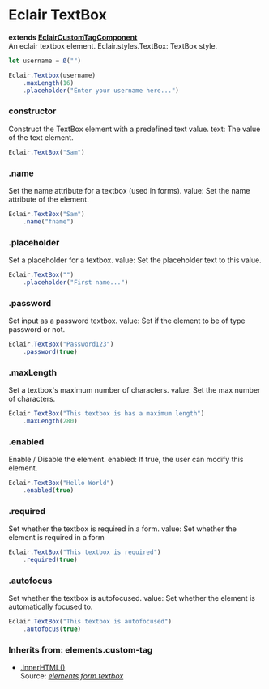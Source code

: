 # Eclair TextBox
__extends [EclairCustomTagComponent](https://github.com/SamGarlick/Eclair/tree/main/src/elements/custom-tag.js)__<br/>
An eclair textbox element.
Eclair.styles.TextBox: TextBox style.
```javascript
let username = Ø("")

Eclair.Textbox(username)
    .maxLength(16)
    .placeholder("Enter your username here...")
```
### constructor
Construct the TextBox element with a predefined text value.
text: The value of the text element.
```javascript
Eclair.TextBox("Sam")
```
### .name
Set the name attribute for a textbox (used in forms).
value: Set the name attribute of the element.
```javascript
Eclair.TextBox("Sam")
    .name("fname")
```
### .placeholder
Set a placeholder for a textbox.
value: Set the placeholder text to this value.
```javascript
Eclair.TextBox("")
    .placeholder("First name...")
```
### .password
Set input as a password textbox.
value: Set if the element to be of type password or not.
```javascript
Eclair.TextBox("Password123")
    .password(true)
```
### .maxLength
Set a textbox's maximum number of characters.
value: Set the max number of characters.
```javascript
Eclair.TextBox("This textbox is has a maximum length")
    .maxLength(280)
```
### .enabled
Enable / Disable the element.
enabled: If true, the user can modify this element.
```javascript
Eclair.TextBox("Hello World")
    .enabled(true)
```
### .required
Set whether the textbox is required in a form.
value: Set whether the element is required in a form
```javascript
Eclair.TextBox("This textbox is required")
    .required(true)
```
### .autofocus
Set whether the textbox is autofocused.
value: Set whether the element is automatically focused to.
```javascript
Eclair.TextBox("This textbox is autofocused")
    .autofocus(true)
```

### Inherits from: elements.custom-tag
 - [.innerHTML()](https://github.com/SamGarlick/Eclair/tree/main/docs/elements/custom-tag.md#innerHTML)
<br/>Source: [_elements.form.textbox_](https://github.com/SamGarlick/Eclair/tree/main/src/elements/form/textbox.js)